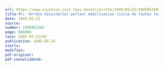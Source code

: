```yaml
---
url: https://www.ejustice.just.fgov.be/eli/arrete/1945/05/22/1945052202/justel
title-fr: "Arrêté ministériel portant mobilisation civile de toutes les entreprises non déjà mobilisées et des personnes qui y sont occupées et modifiant l'arrêté ministériel du 15 avril 1945"
date: 1945-05-22
source:
number: 1945052202
page: 888888
case: 1945-05-22/02
publication: 1945-05-25
starts:
modifies:
pdf-original:
pdf-consolidated:
---
```


